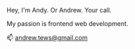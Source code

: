 Hey, I'm Andy. Or Andrew. Your call.

My passion is frontend web development.

📫 andrew.tews@gmail.com

